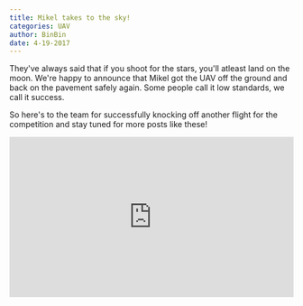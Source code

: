 ```yaml
---
title: Mikel takes to the sky!
categories: UAV
author: BinBin
date: 4-19-2017
---
```


They've always said that if you shoot for the stars, you'll atleast land on the moon.  We're happy to announce that Mikel got the UAV off the ground and back on the pavement safely again. Some people call it low standards, we call it success. 

So here's to the team for successfully knocking off another flight for the competition and stay tuned for more posts like these!

<div style="position:relative;height:0;padding-bottom:56.25%"><iframe src="https://www.youtube.com/embed/CzecBhTUJto?ecver=2" frameborder="0" style="position:absolute;width:100%;height:100%;left:0" allowfullscreen></iframe></div>